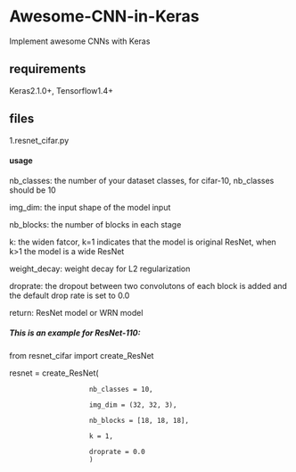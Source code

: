 # Awesome-CNN-in-Keras
Implement awesome CNNs with Keras

## requirements
Keras2.1.0+, Tensorflow1.4+

## files
1.resnet_cifar.py
#### usage

nb_classes: the number of your dataset classes, for cifar-10, nb_classes should be 10

img_dim: the input shape of the model input

nb_blocks: the number of blocks in each stage

k: the widen fatcor, k=1 indicates that the model is original ResNet, when k>1 the model is a wide ResNet

weight_decay: weight decay for L2 regularization

droprate: the dropout between two convolutons of each block is added and the default drop rate is set to 0.0

return: ResNet model or WRN model

##### This is an example for ResNet-110:

from resnet_cifar import create_ResNet

resnet = create_ResNet(

                        nb_classes = 10,
                        
                        img_dim = (32, 32, 3),
                        
                        nb_blocks = [18, 18, 18],
                        
                        k = 1,
                        
                        droprate = 0.0
                        )
